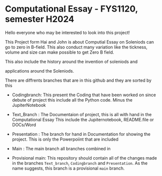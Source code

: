 # Computational Essay - FYS1120, semester H2024
Hello everyone who may be interested to look into this project!

This Project form Hai and John is about Computial Essay on Soleniods can go 
to zero in B-field. This also conduct many variation like the tickness, 
volume and size can make possible to get Zero B field. 

This also include the history around the invention of soleniods and

applications around the Soleniods. 

There are diffrents branches that are in this github and they are sorted by this

* Codingbranch: This present the Coding that have been worked on since debute of project
  this include all the Python code. Minus the JupiterNotebook

* Text_Branch : The Documentaion of project, this is all with hand in the Computational Essay
    This include the Jupiternotebook, README.file or DOCs/Word

* Presentation : The branch for hand in Documentation for showing the project. This is only the
    Powerpoiint that are included

* Main : The main branch all branches combined in

* Provisional main: This repository should contain all of the changes made in the branches
  `Text_branch`, `Codingbranch` and `Presentation`. As the name suggests,
  this branch is a provisional `main` branch.